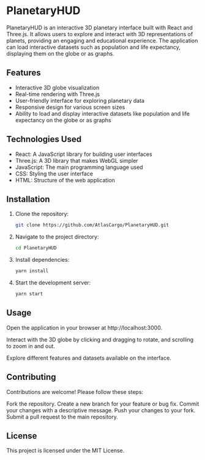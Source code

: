 # PlanetaryHUD

PlanetaryHUD is an interactive 3D planetary interface built with React and Three.js. It allows users to explore and interact with 3D representations of planets, providing an engaging and educational experience. The application can load interactive datasets such as population and life expectancy, displaying them on the globe or as graphs.

## Features

- Interactive 3D globe visualization
- Real-time rendering with Three.js
- User-friendly interface for exploring planetary data
- Responsive design for various screen sizes
- Ability to load and display interactive datasets like population and life expectancy on the globe or as graphs

## Technologies Used

- React: A JavaScript library for building user interfaces
- Three.js: A 3D library that makes WebGL simpler
- JavaScript: The main programming language used
- CSS: Styling the user interface
- HTML: Structure of the web application

## Installation

1. Clone the repository:
   ```bash
   git clone https://github.com/AtlasCargo/PlanetaryHUD.git
   ```
2. Navigate to the project directory:
   ```bash
   cd PlanetaryHUD
   ```
3. Install dependencies:
   ```bash
   yarn install
   ```
4. Start the development server:
   ```bash
   yarn start
   ```

## Usage

Open the application in your browser at http://localhost:3000.

Interact with the 3D globe by clicking and dragging to rotate, and scrolling to zoom in and out.

Explore different features and datasets available on the interface.

## Contributing

Contributions are welcome! Please follow these steps:

Fork the repository.
Create a new branch for your feature or bug fix.
Commit your changes with a descriptive message.
Push your changes to your fork.
Submit a pull request to the main repository.

## License
This project is licensed under the MIT License.
